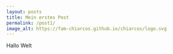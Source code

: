 ```yaml
---
layout: posts
title: Mein erstes Post
permalink: /post1/
image_alt: https://fam-chiarcos.github.io/chiarcos/logo.svg
---
```


Hallo Welt
